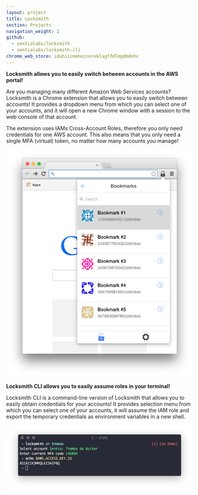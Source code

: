 ```yaml
---
layout: project
title: Locksmith
section: Projects
navigation_weight: 2
github:
  - sentialabs/locksmith
  - sentialabs/locksmith-cli
chrome_web_store: idahiicmmneinnceklagffdlmgdmdnhc
---
```


**Locksmith allows you to easily switch between accounts in the AWS portal!**

Are you managing many different Amazon Web Services accounts? Locksmith is a
Chrome extension that allows you to easily switch between accounts! It provides
a dropdown menu from which you can select one of your accounts, and it will open
a new Chrome window with a session to the web console of that account.

The extension uses IAMs Cross-Account Roles, therefore you only need credentials
for one AWS account. This also means that you only need a single MFA (virtual)
token, no matter how many accounts you manage!

![](/assets/locksmith/bookmarks.png)


**Locksmith CLI allows you to easily assume roles in your terminal!**

Locksmith CLI is a command-line version of Locksmith that allows you to easily
obtain credentials for your accounts! It provides selection menu from
which you can select one of your accounts, it will assume the IAM role and
export the temporary credentials as environment variables in a new shell.

![](/assets/locksmith/locksmith-cli.png)
